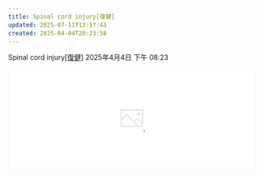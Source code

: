 ```yaml
---
title: Spinal cord injury[復健]
updated: 2025-07-11T13:17:43
created: 2025-04-04T20:23:58
---
```


Spinal cord injury[\[復健\]](onenote:#其他科&section-id={3DCF7DF0-1434-4FA1-852D-65472B53D59C}&page-id={B56D53F9-7258-4ACE-B5FE-69BE93677E88}&object-id={7CB0E948-E578-4DA4-9A17-BD790EFBEE01}&B&base-path=https://d.docs.live.net/56ce32fba64785ca/文件/國考中文醫學知識網站架設計畫/新的節%201.one)
2025年4月4日
下午 08:23

![image1](../../../resources/dc747b3f3b344a38ad0bfa395d3c76e1.png)

